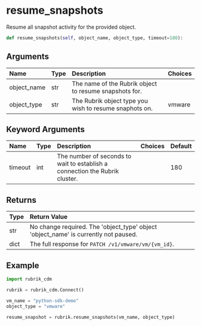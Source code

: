 # resume\_snapshots

Resume all snapshot activity for the provided object.

```python
def resume_snapshots(self, object_name, object_type, timeout=180):
```

## Arguments

| Name | Type | Description | Choices |
| :--- | :--- | :--- | :--- |
| object\_name | str | The name of the Rubrik object to resume snapshots for. |  |
| object\_type | str | The Rubrik object type you wish to resume snaphots on. | vmware |

## Keyword Arguments

| Name | Type | Description | Choices | Default |
| :--- | :--- | :--- | :--- | :--- |
| timeout | int | The number of seconds to wait to establish a connection the Rubrik cluster. |  | 180 |

## Returns

| Type | Return Value |
| :--- | :--- |
| str | No change required. The 'object\_type' object 'object\_name' is currently not paused. |
| dict | The full response for `PATCH /v1/vmware/vm/{vm_id}`. |

## Example

```python
import rubrik_cdm

rubrik = rubrik_cdm.Connect()

vm_name = "python-sdk-demo"
object_type = "vmware"

resume_snapshot = rubrik.resume_snapshots(vm_name, object_type)
```


